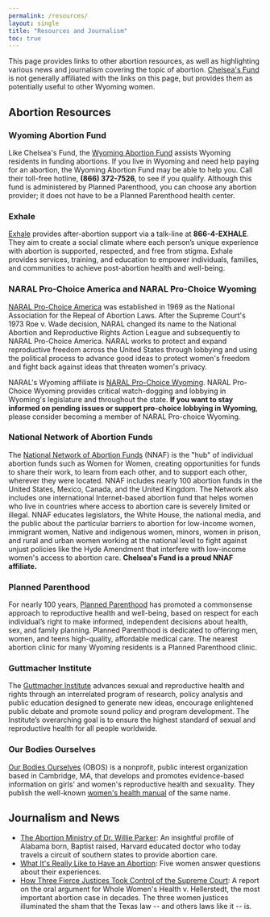 ```yaml
---
permalink: /resources/
layout: single
title: "Resources and Journalism"
toc: true
---
```


This page provides links to other abortion resources, as well as
highlighting various news and journalism covering the topic of
abortion. [Chelsea's Fund](/) is not generally affiliated with the
links on this page, but provides them as potentially useful to other
Wyoming women.

## Abortion Resources

### Wyoming Abortion Fund

Like Chelsea's Fund, the [Wyoming Abortion
Fund](https://www.plannedparenthood.org/planned-parenthood-rocky-mountains/patient-resources/wyoming-abortion-fund)
assists Wyoming residents in funding abortions. If you live in Wyoming and
need help paying for an abortion, the Wyoming Abortion Fund may be
able to help you. Call their toll-free hotline, **(866) 372-7526**, to
see if you qualify. Although this fund is administered by Planned
Parenthood, you can choose any abortion provider; it does not have to
be a Planned Parenthood health center.

### Exhale

[Exhale](https://exhaleprovoice.org/) provides after-abortion support
via a talk-line at **866-4-EXHALE**. They aim to create a social
climate where each person’s unique experience with abortion is
supported, respected, and free from stigma. Exhale provides services,
training, and education to empower individuals, families, and
communities to achieve post-abortion health and well-being.

### NARAL Pro-Choice America and NARAL Pro-Choice Wyoming

[NARAL Pro-Choice America](https://www.prochoiceamerica.org/) was
established in 1969 as the National Association for the Repeal of
Abortion Laws. After the Supreme Court's 1973 Roe v. Wade decision,
NARAL changed its name to the National Abortion and Reproductive
Rights Action League and subsequently to NARAL Pro-Choice
America. NARAL works to protect and expand reproductive freedom across
the United States through lobbying and using the political process to
advance good ideas to protect women's freedom and fight back against
ideas that threaten women's privacy.

NARAL's Wyoming affiliate is [NARAL Pro-Choice
Wyoming](https://www.prochoicewyoming.org/). NARAL Pro-Choice Wyoming
provides critical watch-dogging and lobbying in Wyoming's
legislature and throughout the state. **If you want to stay informed
on pending issues or support pro-choice lobbying in Wyoming**,
please consider becoming a member of NARAL Pro-choice Wyoming.

### National Network of Abortion Funds

The [National Network of Abortion Funds](https://abortionfunds.org/)
(NNAF) is the "hub" of individual abortion funds such as Women for
Women, creating opportunities for funds to share their work, to learn
from each other, and to support each other, wherever they were
located. NNAF includes nearly 100 abortion funds in the United States,
Mexico, Canada, and the United Kingdom. The Network also includes one
international Internet-based abortion fund that helps women who live
in countries where access to abortion care is severely limited or
illegal. NNAF educates legislators, the White House, the national
media, and the public about the particular barriers to abortion for
low-income women, immigrant women, Native and indigenous women,
minors, women in prison, and rural and urban women working at the
national level to fight against unjust policies like the Hyde
Amendment that interfere with low-income women's access to abortion
care. **Chelsea's Fund is a proud NNAF affiliate.**

### Planned Parenthood

For nearly 100 years, [Planned
Parenthood](https://www.plannedparenthood.org/) has promoted a
commonsense approach to reproductive health and well-being, based on
respect for each individual’s right to make informed, independent
decisions about health, sex, and family planning. Planned Parenthood
is dedicated to offering men, women, and teens high-quality,
affordable medical care. The nearest abortion clinic for many Wyoming 
residents is a Planned Parenthood clinic.

### Guttmacher Institute

The [Guttmacher Institute](https://www.guttmacher.org/) advances
sexual and reproductive health and rights through an interrelated
program of research, policy analysis and public education designed to
generate new ideas, encourage enlightened public debate and promote
sound policy and program development. The Institute’s overarching goal
is to ensure the highest standard of sexual and reproductive health
for all people worldwide.

### Our Bodies Ourselves

[Our Bodies Ourselves](https://www.ourbodiesourselves.org/) (OBOS) is
a nonprofit, public interest organization based in Cambridge, MA, that
develops and promotes evidence-based information on girls' and women's
reproductive health and sexuality. They publish the well-known
[women's health
manual](https://www.ourbodiesourselves.org/publications/our-bodies-ourselves-2011/)
of the same name.

## Journalism and News

* [The Abortion Ministry of Dr. Willie
  Parker](http://www.esquire.com/news-politics/a23771/abortion-ministry-of-dr-willie-parker-0914/):
  An insightful profile of Alabama born, Baptist raised, Harvard
  educated doctor who today travels a circuit of southern states to
  provide abortion care.
* [What It's Really Like to Have an
  Abortion](http://www.cosmopolitan.com/sex-love/news/a31727/what-its-really-like-to-have-an-abortion/):
  Five women answer questions about their experiences.
* [How Three Fierce Justices Took Control of the Supreme
  Court](http://www.slate.com/articles/news_and_politics/supreme_court_dispatches/2016/03/in_oral_arguments_for_the_texas_abortion_case_the_three_female_justices.html):
  A report on the oral argument for Whole Women's Health
  v. Hellerstedt, the most important abortion case in decades. The
  three women justices illuminated the sham that the Texas law -- and
  others laws like it -- is.
